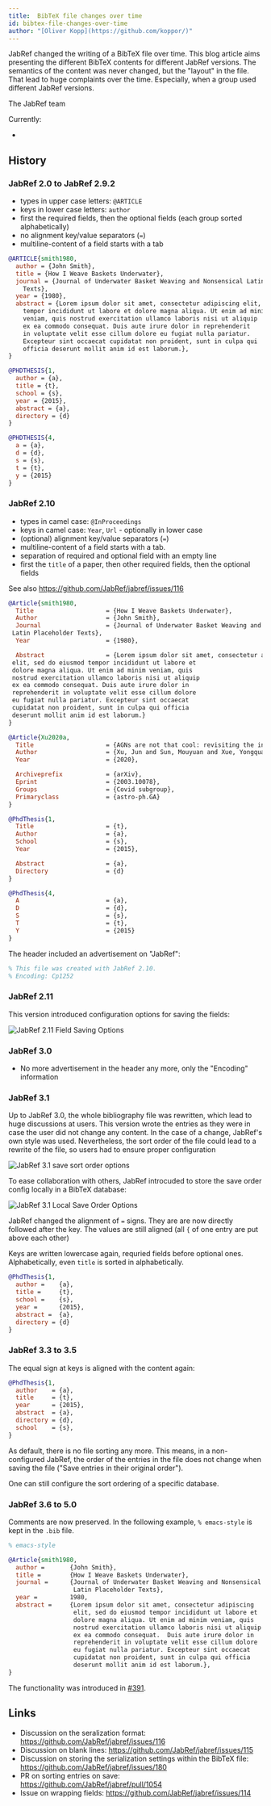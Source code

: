 ```yaml
---
title:  BibTeX file changes over time
id: bibtex-file-changes-over-time
author: "[Oliver Kopp](https://github.com/koppor/)"
---
```


JabRef changed the writing of a BibTeX file over time.
This blog article aims presenting the different BibTeX contents for different JabRef versions.
The semantics of the content was never changed, but the "layout" in the file.
That lead to huge complaints over the time.
Especially, when a group used different JabRef versions.

The JabRef team

Currently:

-

## History

### JabRef 2.0 to JabRef 2.9.2

- types in upper case letters: `@ARTICLE`
- keys in lower case letters: `author`
- first the required fields, then the optional fields (each group sorted alphabetically)
- no alignment key/value separators (`=`)
- multiline-content of a field starts with a tab

```bibtex
@ARTICLE{smith1980,
  author = {John Smith},
  title = {How I Weave Baskets Underwater},
  journal = {Journal of Underwater Basket Weaving and Nonsensical Latin Placeholder
	Texts},
  year = {1980},
  abstract = {Lorem ipsum dolor sit amet, consectetur adipiscing elit, sed do eiusmod
	tempor incididunt ut labore et dolore magna aliqua. Ut enim ad minim
	veniam, quis nostrud exercitation ullamco laboris nisi ut aliquip
	ex ea commodo consequat. Duis aute irure dolor in reprehenderit
	in voluptate velit esse cillum dolore eu fugiat nulla pariatur.
	Excepteur sint occaecat cupidatat non proident, sunt in culpa qui
	officia deserunt mollit anim id est laborum.},
}

@PHDTHESIS{1,
  author = {a},
  title = {t},
  school = {s},
  year = {2015},
  abstract = {a},
  directory = {d}
}

@PHDTHESIS{4,
  a = {a},
  d = {d},
  s = {s},
  t = {t},
  y = {2015}
}
```

### JabRef 2.10

- types in camel case: `@InProceedings`
- keys in camel case: `Year`, `Url` - optionally in lower case
- (optional) alignment key/value separators (`=`)
- multiline-content of a field starts with a tab.
- separation of required and optional field with an empty line
- first the `title` of a paper, then other required fields, then the optional fields

See also <https://github.com/JabRef/jabref/issues/116>

```bibtex
@Article{smith1980,
  Title                    = {How I Weave Baskets Underwater},
  Author                   = {John Smith},
  Journal                  = {Journal of Underwater Basket Weaving and Nonsensical
 Latin Placeholder Texts},
  Year                     = {1980},

  Abstract                 = {Lorem ipsum dolor sit amet, consectetur adipiscing
 elit, sed do eiusmod tempor incididunt ut labore et
 dolore magna aliqua. Ut enim ad minim veniam, quis
 nostrud exercitation ullamco laboris nisi ut aliquip
 ex ea commodo consequat. Duis aute irure dolor in
 reprehenderit in voluptate velit esse cillum dolore
 eu fugiat nulla pariatur. Excepteur sint occaecat
 cupidatat non proident, sunt in culpa qui officia
 deserunt mollit anim id est laborum.}
}

@Article{Xu2020a,
  Title                    = {AGNs are not that cool: revisiting the intrinsic AGN far-infrared spectral energy distribution},
  Author                   = {Xu, Jun and Sun, Mouyuan and Xue, Yongquan},
  Year                     = {2020},

  Archiveprefix            = {arXiv},
  Eprint                   = {2003.10078},
  Groups                   = {Covid subgroup},
  Primaryclass             = {astro-ph.GA}
}

@PhdThesis{1,
  Title                    = {t},
  Author                   = {a},
  School                   = {s},
  Year                     = {2015},

  Abstract                 = {a},
  Directory                = {d}
}

@PhdThesis{4,
  A                        = {a},
  D                        = {d},
  S                        = {s},
  T                        = {t},
  Y                        = {2015}
}
```

The header included an advertisement on "JabRef":

```latex
% This file was created with JabRef 2.10.
% Encoding: Cp1252
```

### JabRef 2.11

This version introduced configuration options for saving the fields:

![JabRef 2.11 Field Saving Options](../img/jabref-2.11-saving-options.png)

### JabRef 3.0

- No more advertisement in the header any more, only the "Encoding" information

### JabRef 3.1

Up to JabRef 3.0, the whole bibliography file was rewritten, which lead to huge discussions at users.
This version wrote the entries as they were in case the user did not change any content.
In the case of a change, JabRef's own style was used.
Nevertheless, the sort order of the file could lead to a rewrite of the file, so users had to ensure proper configuration

![JabRef 3.1 save sort order options](../img/jabref-3.1-save-sort-order-options.png)

To ease collaboration with others, JabRef introcuded to store the save order config locally in a BibTeX database:

![JabRef 3.1 Local Save Order Options](../img/jabref-3.1-local-save-sort-order-options.png)

JabRef changed the alignment of `=` signs.
They are are now directly followed after the key.
The values are still aligned (all `{` of one entry are put above each other)

Keys are written lowercase again, requried fields before optional ones.
Alphabetically, even `title` is sorted in alphabetically.

```bibtex
@PhdThesis{1,
  author =    {a},
  title =     {t},
  school =    {s},
  year =      {2015},
  abstract =  {a},
  directory = {d}
}
```

### JabRef 3.3 to 3.5

The equal sign at keys is aligned with the content again:

```bibtex
@PhdThesis{1,
  author    = {a},
  title     = {t},
  year      = {2015},
  abstract  = {a},
  directory = {d},
  school    = {s},
}
```

As default, there is no file sorting any more.
This means, in a non-configured JabRef, the order of the entries in the file does not change when saving the file ("Save entries in their original order").

One can still configure the sort ordering of a specific database.

### JabRef 3.6 to 5.0

Comments are now preserved.
In the following example, `% emacs-style` is kept in the `.bib` file.

```bibtex
% emacs-style

@Article{smith1980,
  author =       {John Smith},
  title =        {How I Weave Baskets Underwater},
  journal =      {Journal of Underwater Basket Weaving and Nonsensical
                  Latin Placeholder Texts},
  year =         1980,
  abstract =     {Lorem ipsum dolor sit amet, consectetur adipiscing
                  elit, sed do eiusmod tempor incididunt ut labore et
                  dolore magna aliqua. Ut enim ad minim veniam, quis
                  nostrud exercitation ullamco laboris nisi ut aliquip
                  ex ea commodo consequat.  Duis aute irure dolor in
                  reprehenderit in voluptate velit esse cillum dolore
                  eu fugiat nulla pariatur. Excepteur sint occaecat
                  cupidatat non proident, sunt in culpa qui officia
                  deserunt mollit anim id est laborum.},
}
```

The functionality was introduced in [#391](https://github.com/JabRef/jabref/pull/391).

## Links

- Discussion on the seralization format: <https://github.com/JabRef/jabref/issues/116>
- Discussion on blank lines: <https://github.com/JabRef/jabref/issues/115>
- Discussion on storing the serialization settings within the BibTeX file: <https://github.com/JabRef/jabref/issues/180>
- PR on sorting entries on save: <https://github.com/JabRef/jabref/pull/1054>
- Issue on wrapping fields: <https://github.com/JabRef/jabref/issues/114>
